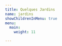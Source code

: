```yaml
---
title: Quelques Jardins
name: jardins
showChildrenInMenu: true
menu:
  main:
    weight: 11

---
```

